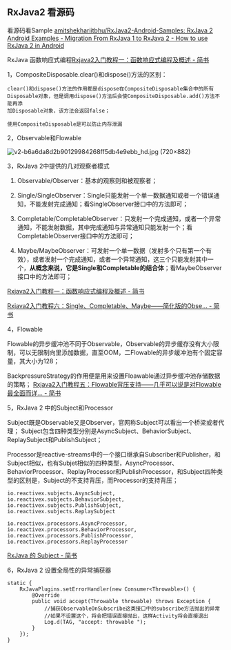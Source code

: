 ## RxJava2 看源码

看源码看Sample [amitshekhariitbhu/RxJava2\-Android\-Samples: RxJava 2 Android Examples \- Migration From RxJava 1 to RxJava 2 \- How to use RxJava 2 in Android](https://github.com/amitshekhariitbhu/RxJava2-Android-Samples)

RxJava 函数响应式编程[Rxjava2入门教程一：函数响应式编程及概述 \- 简书](https://www.jianshu.com/p/15b2f3d7141a)

1，CompositeDisposable.clear()和dispose()方法的区别：

	clear()和dispose()方法的作用都是dispose在CompositeDisposable集合中的所有Disposable对象，但是调用dispose()方法后会使CompositeDisposable.add()方法不能再添
	加Disposable对象，该方法会返回false；

	使用CompositeDisposable是可以防止内存泄漏

2，Observable和Flowable

![v2\-b6a6da8d2b90129984268ff5db4e9ebb\_hd\.jpg \(720×882\)](https://pic3.zhimg.com/80/v2-b6a6da8d2b90129984268ff5db4e9ebb_hd.jpg)

3，RxJava 2中提供的几对观察者模式

1. Observable/Observer：基本的观察则和被观察者；

2. Single/SingleObserver：Single只能发射一个单一数据通知或者一个错误通知，不能发射完成通知；看SingleObserver接口中的方法即可；

3. Completable/CompletableObserver：只发射一个完成通知，或者一个异常通知，不能发射数据，其中完成通知与异常通知只能发射一个；看CompletableObserver接口中的方法即可；

4. Maybe/MaybeObserver：可发射一个单一数据（发射多个只有第一个有效），或者发射一个完成通知，或者一个异常通知，这三个只能发射其中一个，**从概念来说，它是Single和Completable的结合体**；看MaybeObserver接口中的方法即可；

[Rxjava2入门教程一：函数响应式编程及概述 \- 简书](https://www.jianshu.com/p/15b2f3d7141a)

[Rxjava2入门教程六：Single、Completable、Maybe——简化版的Obse\.\.\. \- 简书](https://www.jianshu.com/p/66a55abbadef)

4，Flowable

Flowable的异步缓冲池不同于Observable，Observable的异步缓存没有大小限制，可以无限制向里添加数据，直至OOM，二Flowable的异步缓冲池有个固定容量，其大小为128；

BackpressureStrategy的作用便是用来设置Floawable通过异步缓冲池存储数据的策略；
[Rxjava2入门教程五：Flowable背压支持——几乎可以说是对Flowable最全面而详\.\.\. \- 简书](https://www.jianshu.com/p/ff8167c1d191)

5，RxJava 2 中的Subject和Processor

Subject既是Observable又是Observer，官网称Subject可以看出一个桥梁或者代理；
Subject包含四种类型分别是AsyncSubject、BehaviorSubject、ReplaySubject和PublishSubject；

Processor是reactive-streams中的一个接口继承自Subscriber和Publisher，和Subject相似，也有Subjet相似的四种类型，AsyncProcessor、BehaviorProcessor、ReplayProcessor和PublishProcessor，和Subject四种类型的区别是，Subject的不支持背压，而Processor的支持背压；

	io.reactivex.subjects.AsyncSubject,
	io.reactivex.subjects.BehaviorSubject,
	io.reactivex.subjects.PublishSubject,
	io.reactivex.subjects.ReplaySubject

	io.reactivex.processors.AsyncProcessor,
	io.reactivex.processors.BehaviorProcessor,
	io.reactivex.processors.PublishProcessor,
	io.reactivex.processors.ReplayProcessor

[RxJava 的 Subject \- 简书](https://www.jianshu.com/p/99bd603881bf)

6，RxJava 2 设置全局性的异常捕获器

	static {
        RxJavaPlugins.setErrorHandler(new Consumer<Throwable>() {
            @Override
            public void accept(Throwable throwable) throws Exception {
                //捕获ObservableOnSubscribe这类接口中的subscribe方法抛出的异常
                //如果不设置这个，将会把错误直接抛出，这样Activity将会直接退出
                Log.d(TAG, "accept: throwable ");
            }
        });
    }